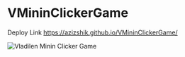# VMininClickerGame

Deploy Link https://azizshik.github.io/VMininClickerGame/

![Vladilen Minin Clicker Game](https://user-images.githubusercontent.com/68865224/146682365-477450f8-3da2-4af5-ad2d-bb93d86cb51b.gif)
